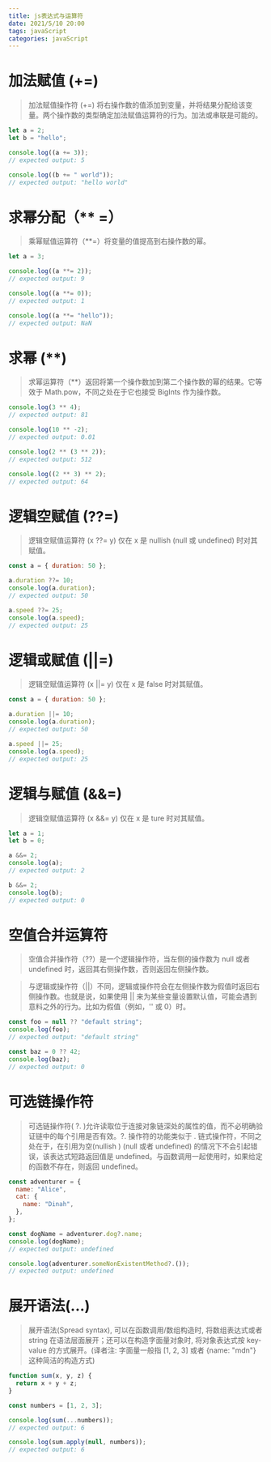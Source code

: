 ```yaml
---
title: js表达式与运算符
date: 2021/5/10 20:00
tags: javaScript
categories: javaScript
---
```


# 加法赋值 (+=)

> 加法赋值操作符 (+=) 将右操作数的值添加到变量，并将结果分配给该变量。两个操作数的类型确定加法赋值运算符的行为。加法或串联是可能的。

```js
let a = 2;
let b = "hello";

console.log((a += 3));
// expected output: 5

console.log((b += " world"));
// expected output: "hello world"
```

# 求幂分配（\*\* =）

> 乘幂赋值运算符（\*\*=）将变量的值提高到右操作数的幂。

```js
let a = 3;

console.log((a **= 2));
// expected output: 9

console.log((a **= 0));
// expected output: 1

console.log((a **= "hello"));
// expected output: NaN
```

# 求幂 (\*\*)

> 求幂运算符（\*\*）返回将第一个操作数加到第二个操作数的幂的结果。它等效于 Math.pow，不同之处在于它也接受 BigInts 作为操作数。

```js
console.log(3 ** 4);
// expected output: 81

console.log(10 ** -2);
// expected output: 0.01

console.log(2 ** (3 ** 2));
// expected output: 512

console.log((2 ** 3) ** 2);
// expected output: 64
```

# 逻辑空赋值 (??=)

> 逻辑空赋值运算符 (x ??= y) 仅在 x 是 nullish (null 或 undefined) 时对其赋值。

```js
const a = { duration: 50 };

a.duration ??= 10;
console.log(a.duration);
// expected output: 50

a.speed ??= 25;
console.log(a.speed);
// expected output: 25
```

# 逻辑或赋值 (||=)

> 逻辑空赋值运算符 (x ||= y) 仅在 x 是 false 时对其赋值。

```js
const a = { duration: 50 };

a.duration ||= 10;
console.log(a.duration);
// expected output: 50

a.speed ||= 25;
console.log(a.speed);
// expected output: 25
```

# 逻辑与赋值 (&&=)

> 逻辑空赋值运算符 (x &&= y) 仅在 x 是 ture 时对其赋值。

```js
let a = 1;
let b = 0;

a &&= 2;
console.log(a);
// expected output: 2

b &&= 2;
console.log(b);
// expected output: 0
```

# 空值合并运算符

> 空值合并操作符（??）是一个逻辑操作符，当左侧的操作数为 null 或者 undefined 时，返回其右侧操作数，否则返回左侧操作数。

> 与逻辑或操作符（||）不同，逻辑或操作符会在左侧操作数为假值时返回右侧操作数。也就是说，如果使用 || 来为某些变量设置默认值，可能会遇到意料之外的行为。比如为假值（例如，'' 或 0）时。

```js
const foo = null ?? "default string";
console.log(foo);
// expected output: "default string"

const baz = 0 ?? 42;
console.log(baz);
// expected output: 0
```

# 可选链操作符

> 可选链操作符( ?. )允许读取位于连接对象链深处的属性的值，而不必明确验证链中的每个引用是否有效。?. 操作符的功能类似于 . 链式操作符，不同之处在于，在引用为空(nullish ) (null 或者 undefined) 的情况下不会引起错误，该表达式短路返回值是 undefined。与函数调用一起使用时，如果给定的函数不存在，则返回 undefined。

```js
const adventurer = {
  name: "Alice",
  cat: {
    name: "Dinah",
  },
};

const dogName = adventurer.dog?.name;
console.log(dogName);
// expected output: undefined

console.log(adventurer.someNonExistentMethod?.());
// expected output: undefined
```

# 展开语法(...)

> 展开语法(Spread syntax), 可以在函数调用/数组构造时, 将数组表达式或者 string 在语法层面展开；还可以在构造字面量对象时, 将对象表达式按 key-value 的方式展开。(译者注: 字面量一般指 [1, 2, 3] 或者 {name: "mdn"} 这种简洁的构造方式)

```js
function sum(x, y, z) {
  return x + y + z;
}

const numbers = [1, 2, 3];

console.log(sum(...numbers));
// expected output: 6

console.log(sum.apply(null, numbers));
// expected output: 6
```
